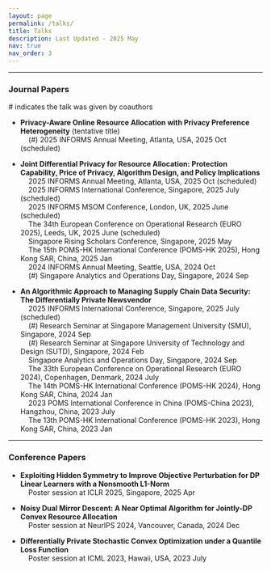```yaml
---
layout: page
permalink: /talks/
title: Talks
description: Last Updated - 2025 May
nav: true
nav_order: 3
---
```


-------------
### **Journal Papers** 

\# indicates the talk was given by coauthors

- **Privacy-Aware Online Resource Allocation with Privacy Preference Heterogeneity**  (tentative title)      
   &nbsp; &nbsp; (#) 2025 INFORMS Annual Meeting, Atlanta, USA, 2025 Oct (scheduled)



- **Joint Differential Privacy for Resource Allocation: Protection Capability, Price of Privacy, Algorithm Design, and Policy Implications**   
  &nbsp; &nbsp; 2025 INFORMS Annual Meeting, Atlanta, USA, 2025 Oct (scheduled)  
  &nbsp; &nbsp; 2025 INFORMS International Conference, Singapore, 2025 July (scheduled)   
  &nbsp; &nbsp; 2025 INFORMS MSOM Conference, London, UK, 2025 June (scheduled)    
  &nbsp; &nbsp; The 34th European Conference on Operational Research (EURO 2025), Leeds, UK, 2025 June (scheduled)    
  &nbsp; &nbsp; Singapore Rising Scholars Conference, Singapore, 2025 May    
  &nbsp; &nbsp; The 15th POMS-HK International Conference (POMS-HK 2025), Hong Kong SAR, China, 2025 Jan    
  &nbsp; &nbsp; 2024 INFORMS Annual Meeting, Seattle, USA, 2024 Oct    
  &nbsp; &nbsp; (#) Singapore Analytics and Operations Day, Singapore, 2024 Sep    


- **An Algorithmic Approach to Managing Supply Chain Data Security: The Differentially Private Newsvendor**    
  &nbsp; &nbsp; 2025 INFORMS International Conference, Singapore, 2025 July (scheduled)    
  &nbsp; &nbsp; (#) Research Seminar at Singapore Management University (SMU), Singapore, 2024 Sep   
  &nbsp; &nbsp; (#) Research Seminar at Singapore University of Technology and Design (SUTD), Singapore, 2024 Feb   
  &nbsp; &nbsp; Singapore Analytics and Operations Day, Singapore, 2024 Sep   
  &nbsp; &nbsp; The 33th European Conference on Operational Research (EURO 2024), Copenhagen, Denmark, 2024 July       
  &nbsp; &nbsp; The 14th POMS-HK International Conference (POMS-HK 2024), Hong Kong SAR, China, 2024 Jan     
  &nbsp; &nbsp; 2023 POMS International Conference in China (POMS-China 2023), Hangzhou, China, 2023 July     
  &nbsp; &nbsp; The 13th POMS-HK International Conference (POMS-HK 2023), Hong Kong SAR, China, 2023 Jan  
  

-------------

### **Conference Papers**

- **Exploiting Hidden Symmetry to Improve Objective Perturbation for DP Linear Learners with a Nonsmooth L1-Norm**       
  &nbsp; &nbsp; Poster session at ICLR 2025, Singapore, 2025 Apr


- **Noisy Dual Mirror Descent: A Near Optimal Algorithm for Jointly-DP Convex Resource Allocation**   
  &nbsp; &nbsp; Poster session at NeurIPS 2024, Vancouver, Canada, 2024 Dec



- **Differentially Private Stochastic Convex Optimization under a Quantile Loss Function**  
  &nbsp; &nbsp; Poster session at ICML 2023, Hawaii, USA, 2023 July




